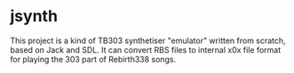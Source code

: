 # jsynth

This project is a kind of TB303 synthetiser "emulator" written from scratch,
based on Jack and SDL.
It can convert RBS files to internal x0x file format for playing the 303
part of Rebirth338 songs.

